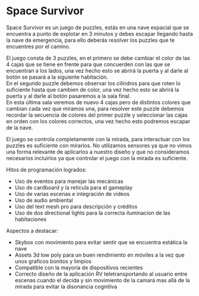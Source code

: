 # Space Survivor

Space Survivor es un juego de puzzles, estás en una nave espacial que se encuentra a punto de explotar en 3 minutos y debes escapar llegando hasta la nave de emergencia, para ello deberás resolver los puzzles que te encuentres por el camino.  

El juego consta de 3 puzzles, en el primero se debe cambiar el color de las 4 cajas que se tiene en frente para que concuerden con las que se encuentran a los lados, una vez hecho esto se abrirá la puerta y al darle al botón se pasará a la siguiente habitación.  
En el segundo puzzle debemos observar los cilindros para que roten lo suficiente hasta que cambien de color, una vez hecho esto se abrirá la puerta y al darle al botón pasaremos a la sala final.  
En esta última sala veremos de nuevo 4 cajas pero de distintos colores que cambian cada vez que miramos una, para resolver este puzzle debemos recordar la secuencia de colores del primer puzzle y seleccionar las cajas en orden con los colores correctos, una vez hecho esto podremos escapar de la nave.

El juego se controla completamente con la mirada, para interactuar con los puzzles es suficiente con mirarlos.
No utilizamos sensores ya que no vimos una forma relevante de aplicarlos a nuestro diseño y que no consideramos necesarios incluirlos ya que controlar el juego con la mirada es suficiente.

Hitos de programación logrados:  

- Uso de eventos para manejar las mecánicas  
- Uso de cardboard y la retícula para el gameplay  
- Uso de varias escenas e integración de videos
- Uso de audio ambiental
- Uso del text mesh pro para descripción y créditos  
- Uso de dos directional lights para la correcta iluminacion de las habitaciones  


Aspectos a destacar: 

- Skybox con movimiento para evitar sentir que se encuentra estática la nave
- Assets 3d low poly para un buen rendimiento en móviles a la vez que unos graficos bonitos y limpios
- Compatible con la mayoría de dispositivos recientes
- Correcto diseño de la aplicación RV teletransportando al usuario entre escenas cuando el decida y sin movimiento de la camará mas allá de la mirada para evitar la disonancia cognitiva  
